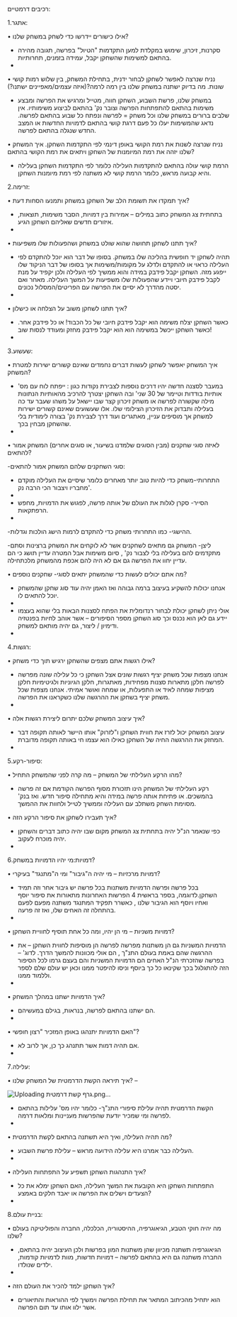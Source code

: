 רכיבים דרמטיים:

1.אתגר:

•	אילו כישורים יידרשו כדי לשחק במשחק שלנו?

-	סקרנות, זיכרון, שימוש במקלדת למען התקדמות "הטיול" בפרשה, תגובה מהירה בהתאם למשימות שהשחקן יקבל, עמידה בזמנים, תחרותיות.
-	
•	נניח שנרצה לאפשר לשחקן לבחור ידנית, בתחילת המשחק, בין שלוש רמות קושי שונות. מה בדיוק ישתנה במשחק שלנו בין רמה לרמה?(איזה עצמים/מאפיינים ישתנו?)

-	במשחק שלנו, פרשת השבוע, השחקן חווה, מטייל ומרגיש את הפרשה ומבצע משימות בהתאם להתפתחות הפרשה וצובר נק' בהתאם לביצוע משימותיו. אין שלבים ברורים במשחק שלנו וכל משחק = לפרשה ונפתח כל שבוע בהתאם לפרשה. נדאג שהמשימות יעלו כל פעם דרגת קושי בהתאם לדמויות החדשות או המצב החדש שנגלה בהתאם לפרשה. 

•	נניח שנרצה לשנות את רמת הקושי באופן דינמי לפי התקדמות השחקן. איך המשחק שלנו יזהה את רמת המיומנות של השחקן ויתאים את רמת הקושי בהתאם?

-	הרמת קושי עולה בהתאם להתקדמות העלילה כלומר לפי התקדמות השחקן בעלילה והיא קבועה מראש, כלומר הרמת קושי לא משתנה לפי רמת מיומנות השחקן.

2.זרימה:

•	איך תמקדו את תשומת הלב של השחקן במשחק ותמנעו הסחות דעת?

-	בתחתית צג המשחק כתוב במילים – אמירות בין דמויות, הסבר משימות, תוצאות, איזורים חדשים שאליהם השחקן הגיע.
-	
•	איך תתנו לשחקן תחושה שהוא שולט במשחק ושהפעולות שלו משפיעות?

-	תהיה לשחקן יד חופשית בהליכה שלו במשחק. בסופו של דבר הוא יוכל להתקדם לפי העלילה כראוי או להתקדם ולדלג על מקומות/משימות אך בסופו של דבר הניקוד שלו ייפגע מזה. השחקן יקבל פידבק במידה והוא ממשיך לפי העלילה ולכן יקפיד על מנת לקבל פידבק חיובי ויידע שהפעולות שלו משפיעות על המשך העלילה. מאחר ואם יסטה מהדרך לא יסיים את הפרשה עם הפריטים/המסלול נכונים.
-	
•	איך תתנו לשחקן משוב על הצלחה או כישלון?

- כאשר השחקן יצלח משימה הוא יקבל פידבק חיובי של כל הכבוד! או כל פידבק אחר. כאשר השחקן ייכשל במשימה הוא הוא יקבל פידבק מחזק ומעודד לנסות שוב!
- 
3.שעשוע:
  
•	איך המשחק יאפשר לשחקן לעשות דברים נחמדים שאינם קשורים ישירות למטרת המשחק?

-	במעבר לסצנה חדשה יהיו דרכים נוספות לצבירת נקודות כגון : ייפתח לוח עם מס' אותיות בודדות וטיימר של 30 שני' ובה השחקן יצטרך להרכיב מהאותיות הנתונות מילה שקשורה לפרשה או משחק זיכרון קצר שבו יישאל על משהו שעבר עד כה בעלילה ותבדוק את הזיכרון הצילומי שלו. אלו שעשועים שאינם קשורים ישירות למשחק אך מוסיפים עניין, מאתגרים ועוד דרך לצבירת נק' בצורה לימודית בלי שהשחקן מבחין בכך.
-	
•	לאיזה סוגי שחקנים (מבין הסוגים שלמדנו בשיעור, או סוגים אחרים) המשחק אמור להתאים?

-סוגי השחקנים שלהם המשחק אמור להתאים:

- התחרותי-משחק כדי להיות טוב יותר מאחרים כלומר שיסיים את העלילה מוקדם מחבריו ויצבור הכי הרבה נק'.
- 
- הסייר- סקרן לגלות את העולם של אותה פרשה, לפגוש את הדמויות, מחפש הרפתקאות.
- 
-ההישגי- כמו התחרותי משחק כדי להתקדם לרמות הישג הולכות וגדלות.

-ליצן- המשחק גם מתאים לשחקנים אשר לא לוקחים את המשחק ברצינות וסתם מתקדמים להם בעלילה בלי לצבור נק' , סיום משימות אבל המטרה עדיין תושג כי הם עדיין יחוו את הפרשה גם אם לא היה להם אכפת מהמשחק מלכתחילה.

•	מה אתם יכולים לעשות כדי שהמשחק יתאים לסוגי- שחקנים נוספים?

-	אנחנו יכולות להשקיע בעיצוב ברמה גבוהה ואז האמן יהיה עוד סוג שחקן שהמשחק יוכל להתאים לו.
-	
-	אולי ניתן לשחקן יכולת לבחור רנדומלית את הפתח לסצנות הבאות בלי שהוא בעצמו יידע גם לאן הוא נכנס וכך סוג השחקן מספר הסיפורים – אשר אוהב לחיות בפנטזיה ודימיון / ליצור, גם יהיה מותאם למשחק.
-	
4.רגשות:
 	
•	אילו רגשות אתם מצפים שהשחקן ירגיש תוך כדי משחק?

-	אנחנו מצפות שכל משחק יציף רגשות שונים אצל השחקן כי כל עלילה שונה מפרשה לפרשה חלקן מתארות סצנות מפחידות, מאתגרות, חלקן הגיוניות ולגיטימיות חלקן מציפות שמחה לאיד או התפעלות, או שמחה ואושר אמיתי. אנחנו מצפות שכל משחק יציף בשחקן את ההרגשה שלנו כשקראנו את הפרשה.
-	
•	איך עיצוב המשחק שלכם יתרום ליצירת רגשות אלה?

- עיצוב המשחק יכול לזרז את חווית השחקן ו"לזרוק" אותו היישר לאותה תקופה דבר המחזק את ההרגשה החיה של השחקן כאילו הוא עצמו חי באותה תקופה מדוברת.
- 
5.סיפור-רקע:
  
•	מהו הרקע העלילתי של המשחק – מה קרה לפני שהמשחק התחיל?

-	רקע העלילתי של המשחק הינו תזכורת מסוף הפרשה הקודמת אם זה פרשה בהמשכים. או פתיחת אותה פרשה במידה והיא מתחילה סיפור חדש. ואז בנק' מסוימת השחק משתלב עם העלילה וממשיך לטייל ולחוות את ההמשך.
  
•	איך תעבירו לשחקן את סיפור הרקע הזה?

- כפי שנאמר הנ"ל יהיה בתחתית צג המשחק מקום שבו יהיה כתוב דברים והשחקן יהיה מוכרח לעקוב.
- 
6.דמויות:מי יהיו הדמויות במשחק?
  
•	דמויות מרכזיות – מי יהיה ה"גיבור" ומי ה"מתנגד" בעיקרי?

-	בכל פרשה ופרשה הדמויות משתנות בכל פרשה יש גיבור אחר וזה תמיד השחקן.לדוגמה, בספר בראשית 4 הפרשות האחרונות מתאורות את סיפור יוסף ואחיו ויוסף הוא הגיבור שלנו , כאשרר תפקיד המתנגד משתנה מפעם לפעם בהתחלה זה האחים שלו, ואז זה פרעה.
-	
•	דמויות משניות – מי הן יהיו, ומה כל אחת תוסיף לחוויית השחקן?

-	הדמויות המשניות גם הן משתנות מפרשה לפרשה הן מוסיפות לחווית השחקן – את ההרגשה שהם באמת בעולם התנ"ך , הם אולי מכוונות להמשך הדרך. לדוג' – בפרשה שהזכרתי הנ"ל האחים הם הדמויות המשניות והם בעצם גרמו לכל הסיפור הזה להתגלגל בכך שקינאו כל כך ביוסף וניסו להיפטר ממנו וכאן יש עולם שלם לספר וללמוד ממנו.
-	
•	איך הדמויות ישתנו במהלך המשחק?

-	הם ישתנו בהתאם לפרשה, בנראות, בגילם במעשיהם.
-	
•	האם הדמויות יתנהגו באופן המזכיר "רצון חופשי"?

-	אם תהיה דמות אשר תתנהג כך כן, אך לרוב לא.
-	
7.עלילה:
 	
•	איך תיראה הקשת הדרמטית של המשחק שלנו? – 

![Uploading גרף קשת דרמטית.png…]()

-	הקשת הדרמטית תהיה עלילת סיפורי התנ"ך- כלומר יהיו מס' עלילות בהתאם לפרשה ומי שמכיר יודעת שהפרשות מעניינות ומלאות דרמה.
-	
•	מה תהיה העלילה, ואיך היא תשתנה בהתאם לקשת הדרמטית?

-	העלילה כבר אמרנו היא עלילה הידועה מראש – עלילת פרשת השבוע.
-	
•	איך התנהגות השחקן תשפיע על התפתחות העלילה?

-  התפתחות השחקן היא הקובעת את המשך העלילה, האם השחקן ימלא את כל הצעדים וישלים את הפרשה או יאבד חלקים באמצע?
-  
8.בניית עולם:

•	מה יהיה חוקי הטבע, הגיאוגרפיה, ההיסטוריה, הכלכלה, החברה והפוליטיקה בעולם שלנו?

-	הגיאוגרפיה תשתנה מכיוון שהן משתנות המון בפרשות ולכן העיצוב יהיה בהתאם, החברה משתנה גם היא בהתאם לפרשה – דמויות חדשות, מוות לדמויות קודמות, ילדים שנולדו.
-	
•	איך השחקן ילמד להכיר את העולם הזה?

-	הוא יתחיל מהכיתוב המתאר את תחילת הפרשה וימשיך לפי ההוראות והתיאורים אשר ילוו אותו עד תום הפרשה.

